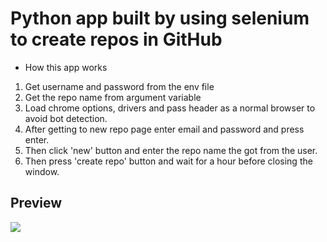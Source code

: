 # Python app built by using selenium to create repos in GitHub

<ul>
  <li>How this app works</li>
</ul>
<ol>
  <li>Get username and password from the env file</li>
  <li>Get the repo name from argument variable</li>
  <li>Load chrome options, drivers and pass header as a normal browser to avoid bot detection.</li>
  <li>After getting to new repo page enter email and password and press enter.</li>
  <li>Then click 'new' button and enter the repo name the got from the user.</li>
  <li>Then press 'create repo' button and wait for a hour before closing the window.</li>
</ol>

<h2>Preview</h2>
<img src="https://user-images.githubusercontent.com/91461938/191668752-0dc19143-35ff-4c72-b9ee-cc7e4f9fe4e8.gif">
